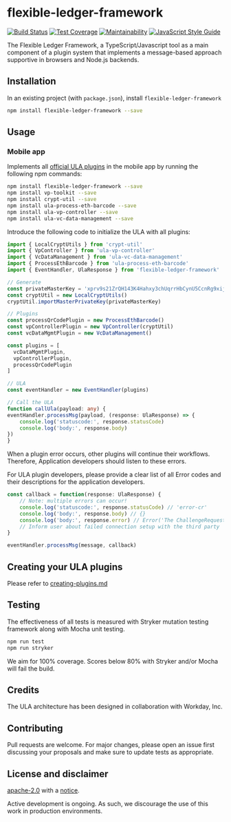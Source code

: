 
# flexible-ledger-framework

[![Build Status](https://travis-ci.org/ExpressLens/flexible-ledger-framework.svg?branch=master)](https://travis-ci.org/ExpressLens/flexible-ledger-framework)
[![Test Coverage](https://api.codeclimate.com/v1/badges/1a74f181aa5d034637b8/test_coverage)](https://codeclimate.com/github/ExpressLens/flexible-ledger-framework/test_coverage)
[![Maintainability](https://api.codeclimate.com/v1/badges/1a74f181aa5d034637b8/maintainability)](https://codeclimate.com/github/ExpressLens/flexible-ledger-framework/maintainability)
[![JavaScript Style Guide](https://img.shields.io/badge/code_style-standard-brightgreen.svg)](https://standardjs.com)

The Flexible Ledger Framework, a TypeScript/Javascript tool as a main component of a plugin system that implements a message-based approach supportive in browsers and Node.js backends.

## Installation

In an existing project (with `package.json`), install `flexible-ledger-framework`
```bash
npm install flexible-ledger-framework --save
```

## Usage

### Mobile app

Implements all [official ULA plugins](docs/plugins-list.md) in the mobile app by running the following npm commands:
```bash
npm install flexible-ledger-framework --save
npm install vp-toolkit --save
npm install crypt-util --save
npm install ula-process-eth-barcode --save
npm install ula-vp-controller --save
npm install ula-vc-data-management --save
```

Introduce the following code to initialize the ULA with all plugins:
```typescript
import { LocalCryptUtils } from 'crypt-util'
import { VpController } from 'ula-vp-controller'
import { VcDataManagement } from 'ula-vc-data-management'
import { ProcessEthBarcode } from 'ula-process-eth-barcode'
import { EventHandler, UlaResponse } from 'flexible-ledger-framework'

// Generate 
const privateMasterKey = 'xprv9s21ZrQH143K4Hahxy3chUqrrHbCynU5CcnRg9xijCvCG4f3AJb1PgiaXpjik6pDnT1qRmf3V3rzn26UNMWDjfEpUKL4ouy6t5ZVa4GAJVG'
const cryptUtil = new LocalCryptUtils()
cryptUtil.importMasterPrivateKey(privateMasterKey)

// Plugins
const processQrCodePlugin = new ProcessEthBarcode()
const vpControllerPlugin = new VpController(cryptUtil)
const vcDataMgmtPlugin = new VcDataManagement()

const plugins = [
  vcDataMgmtPlugin,
  vpControllerPlugin,
  processQrCodePlugin
]

// ULA
const eventHandler = new EventHandler(plugins)

// Call the ULA
function callUla(payload: any) {
eventHandler.processMsg(payload, (response: UlaResponse) => {
	console.log('statuscode:', response.statusCode)
	console.log('body:', response.body)
})
}
```

When a plugin error occurs, other plugins will continue their workflows. Therefore, Application developers should listen to these errors.

For ULA plugin developers, please provide a clear list of all Error codes and their descriptions for the application developers.

```typescript
const callback = function(response: UlaResponse) {
	// Note: multiple errors can occur!
	console.log('statuscode:', response.statusCode) // 'error-cr'
	console.log('body:', response.body) // {}
	console.log('body:', response.error) // Error('The ChallengeRequest validation failed: Invalid signature')
	// Inform user about failed connection setup with the third party
}

eventHandler.processMsg(message, callback)
```

## Creating your ULA plugins
Please refer to [creating-plugins.md](docs/creating-plugins.md)

## Testing

The effectiveness of all tests is measured with Stryker mutation testing framework along with Mocha unit testing.

```bash
npm run test
npm run stryker
```

We aim for 100% coverage. Scores below 80% with Stryker and/or Mocha will fail the build.

## Credits

The ULA architecture has been designed in collaboration with Workday, Inc.

## Contributing

Pull requests are welcome. For major changes, please open an issue first discussing your proposals and make sure to update tests as appropriate.

## License and disclaimer

[apache-2.0](https://choosealicense.com/licenses/apache-2.0/) with a [notice](NOTICE).

Active development is ongoing. As such, we discourage the use of this work in production environments.